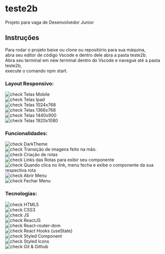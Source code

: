 # teste2b
Projeto para vaga de Desenvolvedor Junior

## Instruções<br>

Para rodar o projeto  baixe ou clone ou repositório para sua máquina,<br>
abra seu editor de código Vscode e dentro dele abra a pasta teste2b.<br>
Abra seu terminal em new terminal dentro do Vscode e navegue até a pasta teste2b,<br>
execute o comando npm start.

### Layout Responsivo:
![check](https://user-images.githubusercontent.com/52139246/97096897-3d315900-1649-11eb-8cc2-5f8cfcfd1532.png) Telas Mobile<br>
![check](https://user-images.githubusercontent.com/52139246/97096897-3d315900-1649-11eb-8cc2-5f8cfcfd1532.png) Telas Ipad<br>
![check](https://user-images.githubusercontent.com/52139246/97096897-3d315900-1649-11eb-8cc2-5f8cfcfd1532.png) Telas 1024x768<br>
![check](https://user-images.githubusercontent.com/52139246/97096897-3d315900-1649-11eb-8cc2-5f8cfcfd1532.png) Telas 1366x768<br>
![check](https://user-images.githubusercontent.com/52139246/97096897-3d315900-1649-11eb-8cc2-5f8cfcfd1532.png) Telas 1440x900<br>
![check](https://user-images.githubusercontent.com/52139246/97096897-3d315900-1649-11eb-8cc2-5f8cfcfd1532.png) Telas 1920x1080<br>

### Funcionalidades:
![check](https://user-images.githubusercontent.com/52139246/97097190-6f908580-164c-11eb-970d-97f8f141a690.png) DarkTheme<br>
![check](https://user-images.githubusercontent.com/52139246/97097190-6f908580-164c-11eb-970d-97f8f141a690.png) Transição de imagens feito  na mão.<br>
![check](https://user-images.githubusercontent.com/52139246/97097190-6f908580-164c-11eb-970d-97f8f141a690.png) Criação de rotas<br>
![check](https://user-images.githubusercontent.com/52139246/97097190-6f908580-164c-11eb-970d-97f8f141a690.png) Links das Rotas para exibir seu componente<br>
![check](https://user-images.githubusercontent.com/52139246/97097190-6f908580-164c-11eb-970d-97f8f141a690.png) Quando clica no link, menu fecha e exibe o componente da sua respectiva rota<br>
![check](https://user-images.githubusercontent.com/52139246/97097190-6f908580-164c-11eb-970d-97f8f141a690.png) Abrir Menu<br>
![check](https://user-images.githubusercontent.com/52139246/97097190-6f908580-164c-11eb-970d-97f8f141a690.png) Fechar Menu

### Tecnologias:
![check](https://user-images.githubusercontent.com/52139246/97097190-6f908580-164c-11eb-970d-97f8f141a690.png) HTML5<br>
![check](https://user-images.githubusercontent.com/52139246/97097190-6f908580-164c-11eb-970d-97f8f141a690.png) CSS3<br>
![check](https://user-images.githubusercontent.com/52139246/97097190-6f908580-164c-11eb-970d-97f8f141a690.png) JS<br>
![check](https://user-images.githubusercontent.com/52139246/97097190-6f908580-164c-11eb-970d-97f8f141a690.png) ReactJS<br>
![check](https://user-images.githubusercontent.com/52139246/97097190-6f908580-164c-11eb-970d-97f8f141a690.png) React-router-dom<br>
![check](https://user-images.githubusercontent.com/52139246/97097190-6f908580-164c-11eb-970d-97f8f141a690.png) React Hooks {useState}<br>
![check](https://user-images.githubusercontent.com/52139246/97097190-6f908580-164c-11eb-970d-97f8f141a690.png) Styled Component<br>
![check](https://user-images.githubusercontent.com/52139246/97097190-6f908580-164c-11eb-970d-97f8f141a690.png) Styled Icons<br>
![check](https://user-images.githubusercontent.com/52139246/97097190-6f908580-164c-11eb-970d-97f8f141a690.png) Git & Github<br>
